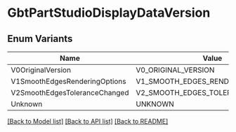 # GbtPartStudioDisplayDataVersion

## Enum Variants

| Name | Value |
|---- | -----|
| V0OriginalVersion | V0_ORIGINAL_VERSION |
| V1SmoothEdgesRenderingOptions | V1_SMOOTH_EDGES_RENDERING_OPTIONS |
| V2SmoothEdgesToleranceChanged | V2_SMOOTH_EDGES_TOLERANCE_CHANGED |
| Unknown | UNKNOWN |


[[Back to Model list]](../README.md#documentation-for-models) [[Back to API list]](../README.md#documentation-for-api-endpoints) [[Back to README]](../README.md)


